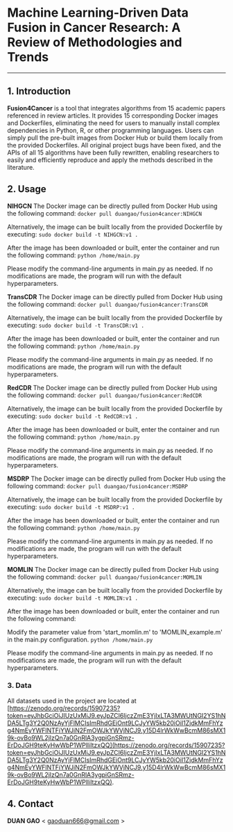 # Machine Learning-Driven Data Fusion in Cancer Research: A Review of Methodologies and Trends
-----------------------------------------------------------------

## 1. Introduction
**Fusion4Cancer** is a tool that integrates algorithms from 15 academic papers referenced in review articles. It provides 15 corresponding Docker images and Dockerfiles, eliminating the need for users to manually install complex dependencies in Python, R, or other programming languages. Users can simply pull the pre-built images from Docker Hub or build them locally from the provided Dockerfiles. All original project bugs have been fixed, and the APIs of all 15 algorithms have been fully rewritten, enabling researchers to easily and efficiently reproduce and apply the methods described in the literature.


## 2. Usage
**NIHGCN** 
The Docker image can be directly pulled from Docker Hub using the following command:
```docker pull duangao/fusion4cancer:NIHGCN```

Alternatively, the image can be built locally from the provided Dockerfile by executing:
```sudo docker build -t NIHGCN:v1 .```

After the image has been downloaded or built, enter the container and run the following command:
```python /home/main.py```

Please modify the command-line arguments in main.py as needed. If no modifications are made, the program will run with the default hyperparameters.

**TransCDR** 
The Docker image can be directly pulled from Docker Hub using the following command:
```docker pull duangao/fusion4cancer:TransCDR```

Alternatively, the image can be built locally from the provided Dockerfile by executing:
```sudo docker build -t TransCDR:v1 .```

After the image has been downloaded or built, enter the container and run the following command:
```python /home/main.py```

Please modify the command-line arguments in main.py as needed. If no modifications are made, the program will run with the default hyperparameters.

**RedCDR** 
The Docker image can be directly pulled from Docker Hub using the following command:
```docker pull duangao/fusion4cancer:RedCDR```

Alternatively, the image can be built locally from the provided Dockerfile by executing:
```sudo docker build -t RedCDR:v1 .```

After the image has been downloaded or built, enter the container and run the following command:
```python /home/main.py```

Please modify the command-line arguments in main.py as needed. If no modifications are made, the program will run with the default hyperparameters.

**MSDRP** 
The Docker image can be directly pulled from Docker Hub using the following command:
```docker pull duangao/fusion4cancer:MSDRP```

Alternatively, the image can be built locally from the provided Dockerfile by executing:
```sudo docker build -t MSDRP:v1 .```

After the image has been downloaded or built, enter the container and run the following command:
```python /home/main.py```

Please modify the command-line arguments in main.py as needed. If no modifications are made, the program will run with the default hyperparameters.

**MOMLIN** 
The Docker image can be directly pulled from Docker Hub using the following command:
```docker pull duangao/fusion4cancer:MOMLIN```

Alternatively, the image can be built locally from the provided Dockerfile by executing:
```sudo docker build -t MOMLIN:v1 .```

After the image has been downloaded or built, enter the container and run the following command:

Modify the parameter value from 'start_momlin.m' to 'MOMLIN_example.m' in the main.py configuration.
```python /home/main.py```

Please modify the command-line arguments in main.py as needed. If no modifications are made, the program will run with the default hyperparameters.

### 3. Data


All datasets used in the project are located at [https://zenodo.org/records/15907235?token=eyJhbGciOiJIUzUxMiJ9.eyJpZCI6IjczZmE3YjIxLTA3MWUtNGI2YS1hNDA5LTg3Y2Q0NzAyYjFlMCIsImRhdGEiOnt9LCJyYW5kb20iOiI1ZjdkMmFhYzg4NmEyYWFlNTFiYWJiN2FmOWJkYWVjNCJ9.y15D4lrWkWwBcmM86sMX19k-ovBo9WL2jlzQn7a0GnRlA3ygpiGnSRmz-ErDoJGH9teKyHwWbP1WPlIiltzxQQ](https://zenodo.org/records/15907235?token=eyJhbGciOiJIUzUxMiJ9.eyJpZCI6IjczZmE3YjIxLTA3MWUtNGI2YS1hNDA5LTg3Y2Q0NzAyYjFlMCIsImRhdGEiOnt9LCJyYW5kb20iOiI1ZjdkMmFhYzg4NmEyYWFlNTFiYWJiN2FmOWJkYWVjNCJ9.y15D4lrWkWwBcmM86sMX19k-ovBo9WL2jlzQn7a0GnRlA3ygpiGnSRmz-ErDoJGH9teKyHwWbP1WPlIiltzxQQ). 

## 4. Contact  

**DUAN GAO** < gaoduan666@gmail.com >  



